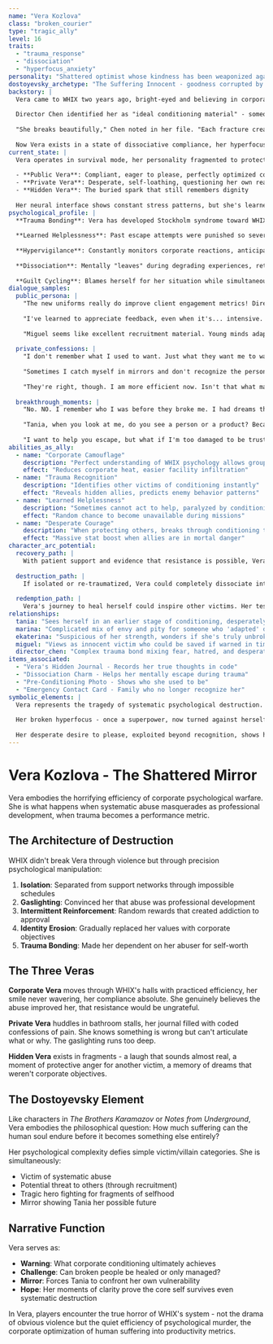 ```yaml
---
name: "Vera Kozlova"
class: "broken_courier"
type: "tragic_ally"
level: 16
traits:
  - "trauma_response"
  - "dissociation"
  - "hyperfocus_anxiety"
personality: "Shattered optimist whose kindness has been weaponized against her"
dostoyevsky_archetype: "The Suffering Innocent - goodness corrupted by systematic evil"
backstory: |
  Vera came to WHIX two years ago, bright-eyed and believing in corporate promises of "meaningful work" and "personal optimization." Her ADHD hyperfocus made her an exceptional courier, and her natural empathy made clients trust her instantly.
  
  Director Chen identified her as "ideal conditioning material" - someone whose desire to please could be exploited infinitely. The "optimization sessions" began as voluntary performance reviews. They evolved into psychological torture disguised as professional development.
  
  "She breaks beautifully," Chen noted in her file. "Each fracture creates new pressure points for manipulation. The more she suffers, the more desperately she seeks approval. Perfect corporate victim psychology."
  
  Now Vera exists in a state of dissociative compliance, her hyperfocus turned inward to monitor her own behavior for signs of "inappropriate resistance." She wears the degrading uniforms without protest, endures the harassment with practiced smiles, and recruits new partners with hollow enthusiasm.
current_state: |
  Vera operates in survival mode, her personality fragmented to protect her core self:
  
  - **Public Vera**: Compliant, eager to please, perfectly optimized corporate partner
  - **Private Vera**: Desperate, self-loathing, questioning her own reality
  - **Hidden Vera**: The buried spark that still remembers dignity
  
  Her neural interface shows constant stress patterns, but she's learned to suppress the visible indicators. She moves through WHIX's halls like a ghost haunting her own life.
psychological_profile: |
  **Trauma Bonding**: Vera has developed Stockholm syndrome toward WHIX, genuinely believing her abuse is professional development
  
  **Learned Helplessness**: Past escape attempts were punished so severely she no longer believes resistance is possible
  
  **Hypervigilance**: Constantly monitors corporate reactions, anticipating abuse to minimize harm
  
  **Dissociation**: Mentally "leaves" during degrading experiences, returning to find them completed
  
  **Guilt Cycling**: Blames herself for her situation while simultaneously recognizing its injustice
dialogue_samples:
  public_persona: |
    "The new uniforms really do improve client engagement metrics! Director Chen's research is so thorough."
    
    "I've learned to appreciate feedback, even when it's... intensive. Growth requires discomfort, right?"
    
    "Miguel seems like excellent recruitment material. Young minds adapt to optimization so much faster."
  
  private_confessions: |
    "I don't remember what I used to want. Just what they want me to want."
    
    "Sometimes I catch myself in mirrors and don't recognize the person looking back. Is that still me?"
    
    "They're right, though. I am more efficient now. Isn't that what matters? Isn't that what I'm for?"
  
  breakthrough_moments: |
    "No. NO. I remember who I was before they broke me. I had dreams that weren't their dreams."
    
    "Tania, when you look at me, do you see a person or a product? Because sometimes I forget the difference."
    
    "I want to help you escape, but what if I'm too damaged to be trusted? What if I'm more WHIX than human now?"
abilities_as_ally:
  - name: "Corporate Camouflage"
    description: "Perfect understanding of WHIX psychology allows group to avoid suspicion"
    effect: "Reduces corporate heat, easier facility infiltration"
  - name: "Trauma Recognition"
    description: "Identifies other victims of conditioning instantly"
    effect: "Reveals hidden allies, predicts enemy behavior patterns"
  - name: "Learned Helplessness"
    description: "Sometimes cannot act to help, paralyzed by conditioning"
    effect: "Random chance to become unavailable during missions"
  - name: "Desperate Courage"
    description: "When protecting others, breaks through conditioning temporarily"
    effect: "Massive stat boost when allies are in mortal danger"
character_arc_potential:
  recovery_path: |
    With patient support and evidence that resistance is possible, Vera could gradually reclaim her identity. Her intimate knowledge of WHIX's psychological warfare makes her invaluable to the resistance.
  
  destruction_path: |
    If isolated or re-traumatized, Vera could completely dissociate into her corporate persona, becoming a willing enforcer of the system that destroyed her.
  
  redemption_path: |
    Vera's journey to heal herself could inspire other victims. Her testimony about corporate abuse could expose WHIX's psychological warfare to the public.
relationships:
  tania: "Sees herself in an earlier stage of conditioning, desperately wants to warn her"
  marina: "Complicated mix of envy and pity for someone who 'adapted' differently"  
  ekaterina: "Suspicious of her strength, wonders if she's truly unbroken or just better at hiding damage"
  miguel: "Views as innocent victim who could be saved if warned in time"
  director_chen: "Complex trauma bond mixing fear, hatred, and desperate need for approval"
items_associated:
  - "Vera's Hidden Journal - Records her true thoughts in code"
  - "Dissociation Charm - Helps her mentally escape during trauma"
  - "Pre-Conditioning Photo - Shows who she used to be"
  - "Emergency Contact Card - Family who no longer recognize her"
symbolic_elements: |
  Vera represents the tragedy of systematic psychological destruction. She's a window into what Tania could become and what countless others have already endured.
  
  Her broken hyperfocus - once a superpower, now turned against herself for corporate surveillance of her own thoughts - symbolizes how neurotypes become weaponized under capitalism.
  
  Her desperate desire to please, exploited beyond recognition, shows how natural human empathy becomes self-destruction under corporate predation.
---
```


# Vera Kozlova - The Shattered Mirror

Vera embodies the horrifying efficiency of corporate psychological warfare. She is what happens when systematic abuse masquerades as professional development, when trauma becomes a performance metric.

## The Architecture of Destruction

WHIX didn't break Vera through violence but through precision psychological manipulation:

1. **Isolation**: Separated from support networks through impossible schedules
2. **Gaslighting**: Convinced her that abuse was professional development  
3. **Intermittent Reinforcement**: Random rewards that created addiction to approval
4. **Identity Erosion**: Gradually replaced her values with corporate objectives
5. **Trauma Bonding**: Made her dependent on her abuser for self-worth

## The Three Veras

**Corporate Vera** moves through WHIX's halls with practiced efficiency, her smile never wavering, her compliance absolute. She genuinely believes the abuse improved her, that resistance would be ungrateful.

**Private Vera** huddles in bathroom stalls, her journal filled with coded confessions of pain. She knows something is wrong but can't articulate what or why. The gaslighting runs too deep.

**Hidden Vera** exists in fragments - a laugh that sounds almost real, a moment of protective anger for another victim, a memory of dreams that weren't corporate objectives.

## The Dostoyevsky Element

Like characters in *The Brothers Karamazov* or *Notes from Underground*, Vera embodies the philosophical question: How much suffering can the human soul endure before it becomes something else entirely?

Her psychological complexity defies simple victim/villain categories. She is simultaneously:
- Victim of systematic abuse
- Potential threat to others (through recruitment)
- Tragic hero fighting for fragments of selfhood
- Mirror showing Tania her possible future

## Narrative Function

Vera serves as:
- **Warning**: What corporate conditioning ultimately achieves
- **Challenge**: Can broken people be healed or only managed?  
- **Mirror**: Forces Tania to confront her own vulnerability
- **Hope**: Her moments of clarity prove the core self survives even systematic destruction

In Vera, players encounter the true horror of WHIX's system - not the drama of obvious violence but the quiet efficiency of psychological murder, the corporate optimization of human suffering into productivity metrics.